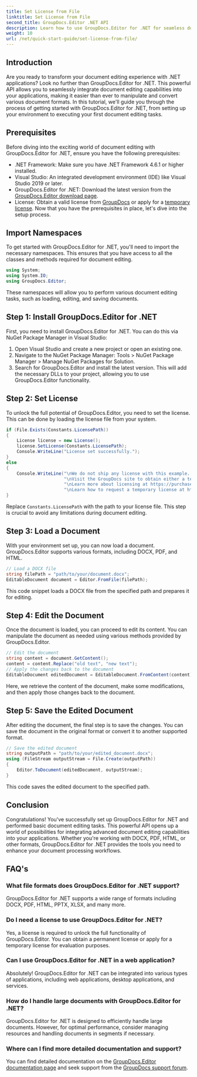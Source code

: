 ```yaml
---
title: Set License from File
linktitle: Set License from File
second_title: GroupDocs.Editor .NET API
description: Learn how to use GroupDocs.Editor for .NET for seamless document editing in your applications. Step-by-step guide, tips, and FAQs included.
weight: 10
url: /net/quick-start-guide/set-license-from-file/
---
```

## Introduction
Are you ready to transform your document editing experience with .NET applications? Look no further than GroupDocs.Editor for .NET. This powerful API allows you to seamlessly integrate document editing capabilities into your applications, making it easier than ever to manipulate and convert various document formats. In this tutorial, we'll guide you through the process of getting started with GroupDocs.Editor for .NET, from setting up your environment to executing your first document editing tasks.
## Prerequisites
Before diving into the exciting world of document editing with GroupDocs.Editor for .NET, ensure you have the following prerequisites:
- .NET Framework: Make sure you have .NET Framework 4.6.1 or higher installed.
- Visual Studio: An integrated development environment (IDE) like Visual Studio 2019 or later.
- GroupDocs.Editor for .NET: Download the latest version from the [GroupDocs.Editor download page](https://releases.groupdocs.com/editor/net/).
- License: Obtain a valid license from [GroupDocs](https://purchase.groupdocs.com/buy) or apply for a [temporary license](https://purchase.groupdocs.com/temporary-license/).
Now that you have the prerequisites in place, let's dive into the setup process.
## Import Namespaces
To get started with GroupDocs.Editor for .NET, you'll need to import the necessary namespaces. This ensures that you have access to all the classes and methods required for document editing.
```csharp
using System;
using System.IO;
using GroupDocs.Editor;
```
These namespaces will allow you to perform various document editing tasks, such as loading, editing, and saving documents.
## Step 1: Install GroupDocs.Editor for .NET
First, you need to install GroupDocs.Editor for .NET. You can do this via NuGet Package Manager in Visual Studio:
1. Open Visual Studio and create a new project or open an existing one.
2. Navigate to the NuGet Package Manager: Tools > NuGet Package Manager > Manage NuGet Packages for Solution.
3. Search for GroupDocs.Editor and install the latest version.
This will add the necessary DLLs to your project, allowing you to use GroupDocs.Editor functionality.
## Step 2: Set License
To unlock the full potential of GroupDocs.Editor, you need to set the license. This can be done by loading the license file from your system.
```csharp
if (File.Exists(Constants.LicensePath))
{
    License license = new License();
    license.SetLicense(Constants.LicensePath);
    Console.WriteLine("License set successfully.");
}
else
{
    Console.WriteLine("\nWe do not ship any license with this example. " +
                      "\nVisit the GroupDocs site to obtain either a temporary or permanent license. " +
                      "\nLearn more about licensing at https://purchase.groupdocs.com/faqs/licensing. " +
                      "\nLearn how to request a temporary license at https://purchase.groupdocs.com/temporary-license.");
}
```
Replace `Constants.LicensePath` with the path to your license file. This step is crucial to avoid any limitations during document editing. 
## Step 3: Load a Document
With your environment set up, you can now load a document. GroupDocs.Editor supports various formats, including DOCX, PDF, and HTML.
```csharp
// Load a DOCX file
string filePath = "path/to/your/document.docx";
EditableDocument document = Editor.FromFile(filePath);
```
This code snippet loads a DOCX file from the specified path and prepares it for editing.
## Step 4: Edit the Document
Once the document is loaded, you can proceed to edit its content. You can manipulate the document as needed using various methods provided by GroupDocs.Editor.
```csharp
// Edit the document
string content = document.GetContent();
content = content.Replace("old text", "new text");
// Apply the changes back to the document
EditableDocument editedDocument = EditableDocument.FromContent(content);
```
Here, we retrieve the content of the document, make some modifications, and then apply those changes back to the document.
## Step 5: Save the Edited Document
After editing the document, the final step is to save the changes. You can save the document in the original format or convert it to another supported format.
```csharp
// Save the edited document
string outputPath = "path/to/your/edited_document.docx";
using (FileStream outputStream = File.Create(outputPath))
{
    Editor.ToDocument(editedDocument, outputStream);
}
```
This code saves the edited document to the specified path.
## Conclusion
Congratulations! You've successfully set up GroupDocs.Editor for .NET and performed basic document editing tasks. This powerful API opens up a world of possibilities for integrating advanced document editing capabilities into your applications. Whether you're working with DOCX, PDF, HTML, or other formats, GroupDocs.Editor for .NET provides the tools you need to enhance your document processing workflows.
## FAQ's
### What file formats does GroupDocs.Editor for .NET support?
GroupDocs.Editor for .NET supports a wide range of formats including DOCX, PDF, HTML, PPTX, XLSX, and many more.
### Do I need a license to use GroupDocs.Editor for .NET?
Yes, a license is required to unlock the full functionality of GroupDocs.Editor. You can obtain a permanent license or apply for a temporary license for evaluation purposes.
### Can I use GroupDocs.Editor for .NET in a web application?
Absolutely! GroupDocs.Editor for .NET can be integrated into various types of applications, including web applications, desktop applications, and services.
### How do I handle large documents with GroupDocs.Editor for .NET?
GroupDocs.Editor for .NET is designed to efficiently handle large documents. However, for optimal performance, consider managing resources and handling documents in segments if necessary.
### Where can I find more detailed documentation and support?
You can find detailed documentation on the [GroupDocs.Editor documentation page](https://tutorials.groupdocs.com/editor/net/) and seek support from the [GroupDocs support forum](https://forum.groupdocs.com/c/editor/20).
